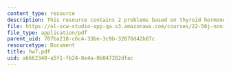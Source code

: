 ```yaml
---
content_type: resource
description: This resource contains 2 problems based on thyroid hormones.
file: https://ol-ocw-studio-app-qa.s3.amazonaws.com/courses/22-56j-noninvasive-imaging-in-biology-and-medicine-fall-2005/a6662340a5f1fb248e4a0b047282dfac_hw7.pdf
file_type: application/pdf
parent_uid: 707ba218-c6c4-33be-3c9b-32670d42b87c
resourcetype: Document
title: hw7.pdf
uid: a6662340-a5f1-fb24-8e4a-0b047282dfac
---
```

